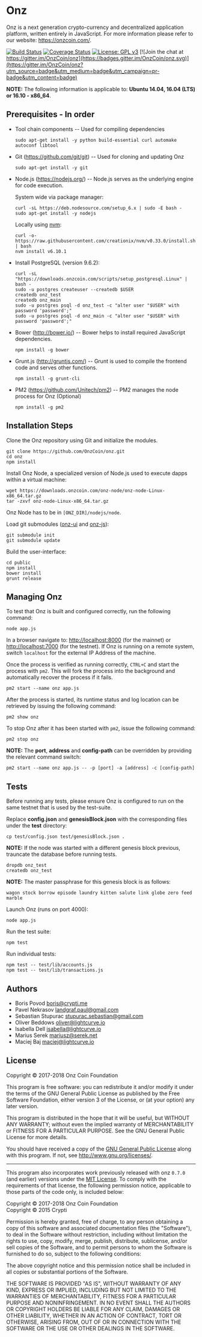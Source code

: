 # Onz

Onz is a next generation crypto-currency and decentralized application platform, written entirely in JavaScript. For more information please refer to our website: https://onzcoin.com/.

[![Build Status](https://travis-ci.org/OnzCoin/onz.svg?branch=development)](https://travis-ci.org/OnzCoin/onz)
[![Coverage Status](https://coveralls.io/repos/github/OnzCoin/onz/badge.svg?branch=development)](https://coveralls.io/github/OnzCoin/onz?branch=development)
[![License: GPL v3](https://img.shields.io/badge/License-GPL%20v3-blue.svg)](http://www.gnu.org/licenses/gpl-3.0)
[![Join the chat at https://gitter.im/OnzCoin/onz](https://badges.gitter.im/OnzCoin/onz.svg)](https://gitter.im/OnzCoin/onz?utm_source=badge&utm_medium=badge&utm_campaign=pr-badge&utm_content=badge)

**NOTE:** The following information is applicable to: **Ubuntu 14.04, 16.04 (LTS) or 16.10 - x86_64**.

## Prerequisites - In order

- Tool chain components -- Used for compiling dependencies

  `sudo apt-get install -y python build-essential curl automake autoconf libtool`

- Git (<https://github.com/git/git>) -- Used for cloning and updating Onz

  `sudo apt-get install -y git`

- Node.js (<https://nodejs.org/>) -- Node.js serves as the underlying engine for code execution.

  System wide via package manager:

  ```
  curl -sL https://deb.nodesource.com/setup_6.x | sudo -E bash -
  sudo apt-get install -y nodejs
  ```

  Locally using [nvm](https://github.com/creationix/nvm):

  ```
  curl -o- https://raw.githubusercontent.com/creationix/nvm/v0.33.0/install.sh | bash
  nvm install v6.10.1
  ```

- Install PostgreSQL (version 9.6.2):

  ```
  curl -sL "https://downloads.onzcoin.com/scripts/setup_postgresql.Linux" | bash -
  sudo -u postgres createuser --createdb $USER
  createdb onz_test
  createdb onz_main
  sudo -u postgres psql -d onz_test -c "alter user "$USER" with password 'password';"
  sudo -u postgres psql -d onz_main -c "alter user "$USER" with password 'password';"
  ```

- Bower (<http://bower.io/>) -- Bower helps to install required JavaScript dependencies.

  `npm install -g bower`

- Grunt.js (<http://gruntjs.com/>) -- Grunt is used to compile the frontend code and serves other functions.

  `npm install -g grunt-cli`

- PM2 (<https://github.com/Unitech/pm2>) -- PM2 manages the node process for Onz (Optional)

  `npm install -g pm2`

## Installation Steps

Clone the Onz repository using Git and initialize the modules.

```
git clone https://github.com/OnzCoin/onz.git
cd onz
npm install
```

Install Onz Node, a specialized version of Node.js used to execute dapps within a virtual machine:

```
wget https://downloads.onzcoin.com/onz-node/onz-node-Linux-x86_64.tar.gz
tar -zxvf onz-node-Linux-x86_64.tar.gz
```

Onz Node has to be in `[ONZ_DIR]/nodejs/node`.

Load git submodules ([onz-ui](https://github.com/OnzCoin/onz-ui) and [onz-js](https://github.com/OnzCoin/onz-js)):

```
git submodule init
git submodule update
```

Build the user-interface:

```
cd public
npm install
bower install
grunt release
```

## Managing Onz

To test that Onz is built and configured correctly, run the following command:

`node app.js`

In a browser navigate to: <http://localhost:8000> (for the mainnet) or <http://localhost:7000> (for the testnet). If Onz is running on a remote system, switch `localhost` for the external IP Address of the machine.

Once the process is verified as running correctly, `CTRL+C` and start the process with `pm2`. This will fork the process into the background and automatically recover the process if it fails.

`pm2 start --name onz app.js`

After the process is started, its runtime status and log location can be retrieved by issuing the following command:

`pm2 show onz`

To stop Onz after it has been started with `pm2`, issue the following command:

`pm2 stop onz`

**NOTE:** The **port**, **address** and **config-path** can be overridden by providing the relevant command switch:

```
pm2 start --name onz app.js -- -p [port] -a [address] -c [config-path]
```

## Tests

Before running any tests, please ensure Onz is configured to run on the same testnet that is used by the test-suite.

Replace **config.json** and **genesisBlock.json** with the corresponding files under the **test** directory:

```
cp test/config.json test/genesisBlock.json .
```

**NOTE:** If the node was started with a different genesis block previous, trauncate the database before running tests.

```
dropdb onz_test
createdb onz_test
```

**NOTE:** The master passphrase for this genesis block is as follows:

```
wagon stock borrow episode laundry kitten salute link globe zero feed marble
```

Launch Onz (runs on port 4000):

```
node app.js
```

Run the test suite:

```
npm test
```

Run individual tests:

```
npm test -- test/lib/accounts.js
npm test -- test/lib/transactions.js
```

## Authors

- Boris Povod <boris@crypti.me>
- Pavel Nekrasov <landgraf.paul@gmail.com>
- Sebastian Stupurac <stupurac.sebastian@gmail.com>
- Oliver Beddows <oliver@lightcurve.io>
- Isabella Dell <isabella@lightcurve.io>
- Marius Serek <mariusz@serek.net>
- Maciej Baj <maciej@lightcurve.io>

## License

Copyright © 2017-2018 Onz Coin Foundation

This program is free software: you can redistribute it and/or modify it under the terms of the GNU General Public License as published by the Free Software Foundation, either version 3 of the License, or (at your option) any later version.

This program is distributed in the hope that it will be useful, but WITHOUT ANY WARRANTY; without even the implied warranty of MERCHANTABILITY or FITNESS FOR A PARTICULAR PURPOSE. See the GNU General Public License for more details.

You should have received a copy of the [GNU General Public License](https://github.com/OnzCoin/onz/tree/master/LICENSE) along with this program.  If not, see <http://www.gnu.org/licenses/>.

***

This program also incorporates work previously released with onz `0.7.0` (and earlier) versions under the [MIT License](https://opensource.org/licenses/MIT). To comply with the requirements of that license, the following permission notice, applicable to those parts of the code only, is included below:

Copyright © 2017-2018 Onz Coin Foundation  
Copyright © 2015 Crypti

Permission is hereby granted, free of charge, to any person obtaining a copy of this software and associated documentation files (the "Software"), to deal in the Software without restriction, including without limitation the rights to use, copy, modify, merge, publish, distribute, sublicense, and/or sell copies of the Software, and to permit persons to whom the Software is furnished to do so, subject to the following conditions:

The above copyright notice and this permission notice shall be included in all copies or substantial portions of the Software.

THE SOFTWARE IS PROVIDED "AS IS", WITHOUT WARRANTY OF ANY KIND, EXPRESS OR IMPLIED, INCLUDING BUT NOT LIMITED TO THE WARRANTIES OF MERCHANTABILITY, FITNESS FOR A PARTICULAR PURPOSE AND NONINFRINGEMENT. IN NO EVENT SHALL THE AUTHORS OR COPYRIGHT HOLDERS BE LIABLE FOR ANY CLAIM, DAMAGES OR OTHER LIABILITY, WHETHER IN AN ACTION OF CONTRACT, TORT OR OTHERWISE, ARISING FROM, OUT OF OR IN CONNECTION WITH THE SOFTWARE OR THE USE OR OTHER DEALINGS IN THE SOFTWARE.
